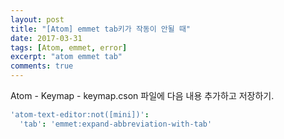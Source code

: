 ```yaml
---
layout: post
title: "[Atom] emmet tab키가 작동이 안될 때"
date: 2017-03-31
tags: [Atom, emmet, error]
excerpt: "atom emmet tab"
comments: true
---
```


Atom - Keymap - keymap.cson 파일에 다음 내용 추가하고 저장하기.

```cson
'atom-text-editor:not([mini])':
  'tab': 'emmet:expand-abbreviation-with-tab'
```
